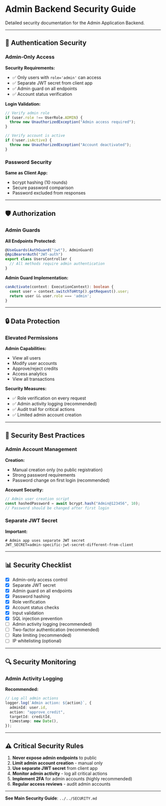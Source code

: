 # Admin Backend Security Guide

Detailed security documentation for the Admin Application Backend.

---

## 🔐 Authentication Security

### Admin-Only Access

**Security Requirements:**

- ✅ Only users with `role='admin'` can access
- ✅ Separate JWT secret from client app
- ✅ Admin guard on all endpoints
- ✅ Account status verification

**Login Validation:**

```typescript
// Verify admin role
if (user.role !== UserRole.ADMIN) {
  throw new UnauthorizedException("Admin access required");
}

// Verify account is active
if (!user.isActive) {
  throw new UnauthorizedException("Account deactivated");
}
```

### Password Security

**Same as Client App:**

- bcrypt hashing (10 rounds)
- Secure password comparison
- Password excluded from responses

---

## 🛡️ Authorization

### Admin Guards

**All Endpoints Protected:**

```typescript
@UseGuards(AuthGuard("jwt"), AdminGuard)
@ApiBearerAuth("JWT-auth")
export class UsersController {
  // All methods require admin authentication
}
```

**Admin Guard Implementation:**

```typescript
canActivate(context: ExecutionContext): boolean {
  const user = context.switchToHttp().getRequest().user;
  return user && user.role === 'admin';
}
```

---

## 🔒 Data Protection

### Elevated Permissions

**Admin Capabilities:**

- View all users
- Modify user accounts
- Approve/reject credits
- Access analytics
- View all transactions

**Security Measures:**

- ✅ Role verification on every request
- ✅ Admin activity logging (recommended)
- ✅ Audit trail for critical actions
- ✅ Limited admin account creation

---

## 🚨 Security Best Practices

### Admin Account Management

**Creation:**

- Manual creation only (no public registration)
- Strong password requirements
- Password change on first login (recommended)

**Account Security:**

```typescript
// Admin user creation script
const hashedPassword = await bcrypt.hash("Admin@123456", 10);
// Password should be changed after first login
```

### Separate JWT Secret

**Important:**

```env
# Admin app uses separate JWT secret
JWT_SECRET=admin-specific-jwt-secret-different-from-client
```

---

## 📊 Security Checklist

- [x] Admin-only access control
- [x] Separate JWT secret
- [x] Admin guard on all endpoints
- [x] Password hashing
- [x] Role verification
- [x] Account status checks
- [x] Input validation
- [x] SQL injection prevention
- [ ] Admin activity logging (recommended)
- [ ] Two-factor authentication (recommended)
- [ ] Rate limiting (recommended)
- [ ] IP whitelisting (optional)

---

## 🔍 Security Monitoring

### Admin Activity Logging

**Recommended:**

```typescript
// Log all admin actions
logger.log(`Admin action: ${action}`, {
  adminId: user.id,
  action: "approve_credit",
  targetId: creditId,
  timestamp: new Date(),
});
```

---

## ⚠️ Critical Security Rules

1. **Never expose admin endpoints** to public
2. **Limit admin account creation** - manual only
3. **Use separate JWT secret** from client app
4. **Monitor admin activity** - log all critical actions
5. **Implement 2FA** for admin accounts (highly recommended)
6. **Regular access reviews** - audit admin accounts

---

**See Main Security Guide**: `../../SECURITY.md`
